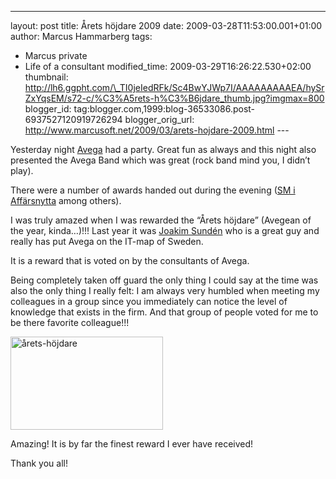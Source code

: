 ---
layout: post
title: Årets höjdare 2009
date: 2009-03-28T11:53:00.001+01:00
author: Marcus Hammarberg
tags:
  - Marcus private
  - Life of a consultant
modified_time: 2009-03-29T16:26:22.530+02:00
thumbnail: http://lh6.ggpht.com/\_TI0jeIedRFk/Sc4BwYJWp7I/AAAAAAAAAEA/hySrZxYqsEM/s72-c/%C3%A5rets-h%C3%B6jdare_thumb.jpg?imgmax=800
blogger_id: tag:blogger.com,1999:blog-36533086.post-6937527120919726294
blogger_orig_url: http://www.marcusoft.net/2009/03/arets-hojdare-2009.html ---

Yesterday night
<a href="http://www.avegagroup.se" target="_blank">Avega</a> had a
party. Great fun as always and this night also presented the Avega Band
which was great (rock band mind you, I didn’t play).

There were a number of awards handed out during the evening (<a
href="http://computersweden.idg.se/2.2683/1.214199/har-ar-sverigemastarna-i-affarsnytta"
target="_blank">SM i Affärsnytta</a> among others).

I was truly amazed when I was rewarded the “Årets höjdare” (Avegean of
the year, kinda…)!!! Last year it was
<a href="http://www.joakimsunden.com/" target="_blank">Joakim Sundén</a>
who is a great guy and really has put Avega on the IT-map of Sweden.

It is a reward that is voted on by the consultants of Avega.

Being completely taken off guard the only thing I could say at the time
was also the only thing I really felt: I am always very humbled when
meeting my colleagues in a group since you immediately can notice the
level of knowledge that exists in the firm. And that group of people
voted for me to be there favorite colleague!!!

[<img
src="http://lh6.ggpht.com/_TI0jeIedRFk/Sc4BwYJWp7I/AAAAAAAAAEA/hySrZxYqsEM/%C3%A5rets-h%C3%B6jdare_thumb.jpg?imgmax=800"
title="årets-höjdare"
style="border-top-width: 0px; display: inline; border-left-width: 0px; border-bottom-width: 0px; border-right-width: 0px"
data-border="0" width="244" height="149" alt="årets-höjdare" />](http://lh4.ggpht.com/_TI0jeIedRFk/Sc4BvwvCCFI/AAAAAAAAAD8/kH3qXHA3Ad0/s1600-h/%C3%A5rets-h%C3%B6jdare%5B2%5D.jpg)

Amazing! It is by far the finest reward I ever have received!

Thank you all!
